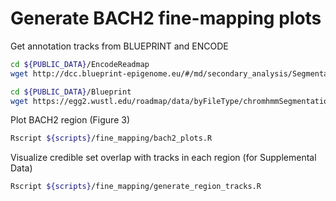 # Generate BACH2 fine-mapping plots

Get annotation tracks from BLUEPRINT and ENCODE
```bash
cd ${PUBLIC_DATA}/EncodeReadmap
wget http://dcc.blueprint-epigenome.eu/#/md/secondary_analysis/Segmentation_of_ChIP-Seq_data_20140811

cd ${PUBLIC_DATA}/Blueprint
wget https://egg2.wustl.edu/roadmap/data/byFileType/chromhmmSegmentations/ChmmModels/coreMarks/jointModel/final/
```

Plot BACH2 region (Figure 3)
```bash
Rscript ${scripts}/fine_mapping/bach2_plots.R
```


Visualize credible set overlap with tracks in each region (for Supplemental Data)
```bash
Rscript ${scripts}/fine_mapping/generate_region_tracks.R
```
